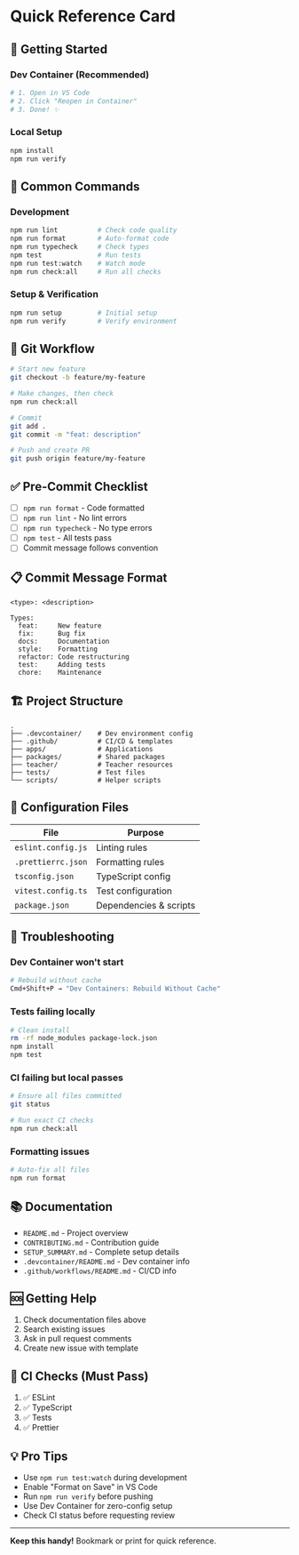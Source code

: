 # Quick Reference Card

## 🚀 Getting Started

### Dev Container (Recommended)

```bash
# 1. Open in VS Code
# 2. Click "Reopen in Container"
# 3. Done! ✨
```

### Local Setup

```bash
npm install
npm run verify
```

## 📝 Common Commands

### Development

```bash
npm run lint          # Check code quality
npm run format        # Auto-format code
npm run typecheck     # Check types
npm test              # Run tests
npm run test:watch    # Watch mode
npm run check:all     # Run all checks
```

### Setup & Verification

```bash
npm run setup         # Initial setup
npm run verify        # Verify environment
```

## 🔄 Git Workflow

```bash
# Start new feature
git checkout -b feature/my-feature

# Make changes, then check
npm run check:all

# Commit
git add .
git commit -m "feat: description"

# Push and create PR
git push origin feature/my-feature
```

## ✅ Pre-Commit Checklist

- [ ] `npm run format` - Code formatted
- [ ] `npm run lint` - No lint errors
- [ ] `npm run typecheck` - No type errors
- [ ] `npm test` - All tests pass
- [ ] Commit message follows convention

## 📋 Commit Message Format

```
<type>: <description>

Types:
  feat:     New feature
  fix:      Bug fix
  docs:     Documentation
  style:    Formatting
  refactor: Code restructuring
  test:     Adding tests
  chore:    Maintenance
```

## 🏗️ Project Structure

```
.
├── .devcontainer/    # Dev environment config
├── .github/          # CI/CD & templates
├── apps/             # Applications
├── packages/         # Shared packages
├── teacher/          # Teacher resources
├── tests/            # Test files
└── scripts/          # Helper scripts
```

## 🔧 Configuration Files

| File               | Purpose                |
| ------------------ | ---------------------- |
| `eslint.config.js` | Linting rules          |
| `.prettierrc.json` | Formatting rules       |
| `tsconfig.json`    | TypeScript config      |
| `vitest.config.ts` | Test configuration     |
| `package.json`     | Dependencies & scripts |

## 🐛 Troubleshooting

### Dev Container won't start

```bash
# Rebuild without cache
Cmd+Shift+P → "Dev Containers: Rebuild Without Cache"
```

### Tests failing locally

```bash
# Clean install
rm -rf node_modules package-lock.json
npm install
npm test
```

### CI failing but local passes

```bash
# Ensure all files committed
git status

# Run exact CI checks
npm run check:all
```

### Formatting issues

```bash
# Auto-fix all files
npm run format
```

## 📚 Documentation

- `README.md` - Project overview
- `CONTRIBUTING.md` - Contribution guide
- `SETUP_SUMMARY.md` - Complete setup details
- `.devcontainer/README.md` - Dev container info
- `.github/workflows/README.md` - CI/CD info

## 🆘 Getting Help

1. Check documentation files above
2. Search existing issues
3. Ask in pull request comments
4. Create new issue with template

## 🎯 CI Checks (Must Pass)

1. ✅ ESLint
2. ✅ TypeScript
3. ✅ Tests
4. ✅ Prettier

## 💡 Pro Tips

- Use `npm run test:watch` during development
- Enable "Format on Save" in VS Code
- Run `npm run verify` before pushing
- Use Dev Container for zero-config setup
- Check CI status before requesting review

---

**Keep this handy!** Bookmark or print for quick reference.
